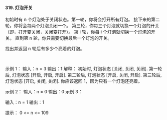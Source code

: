#### 319. 灯泡开关
初始时有 n 个灯泡处于关闭状态。第一轮，你将会打开所有灯泡。
接下来的第二轮，你将会每两个灯泡关闭一个。
第三轮，你每三个灯泡就切换一个灯泡的开关（即，打开变关闭，关闭变打开）。
第 i 轮，你每 i 个灯泡就切换一个灯泡的开关。
直到第 n 轮，你只需要切换最后一个灯泡的开关。

找出并返回 n 轮后有多少个亮着的灯泡。

 

示例 1：
输入：n = 3
输出：1 
解释：
初始时, 灯泡状态 [关闭, 关闭, 关闭].
第一轮后, 灯泡状态 [开启, 开启, 开启].
第二轮后, 灯泡状态 [开启, 关闭, 开启].
第三轮后, 灯泡状态 [开启, 关闭, 关闭]. 
你应该返回 1，因为只有一个灯泡还亮着。

示例 2：
输入：n = 0
输出：0
示例 3：

输入：n = 1
输出：1
 

提示：
0 <= n <= 109

